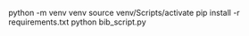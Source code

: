 python -m venv venv
source venv/Scripts/activate
pip install -r requirements.txt
python bib_script.py